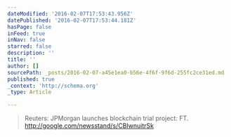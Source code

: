 ```yaml
---
dateModified: '2016-02-07T17:53:43.956Z'
datePublished: '2016-02-07T17:53:44.181Z'
hasPage: false
inFeed: true
inNav: false
starred: false
description: ''
title: ''
author: []
sourcePath: _posts/2016-02-07-a45e1ea0-b56e-4f6f-9f6d-255fc2ce31ed.md
published: true
_context: 'http://schema.org'
_type: Article

---
```

> Reuters: JPMorgan launches blockchain trial project: FT. http://google.com/newsstand/s/CBIwnuitrSk
